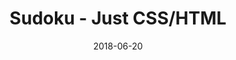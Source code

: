---
title: 'Sudoku - Just CSS/HTML'
description: 'Complete a sudoku puzzle without Javascript or server-side interaction.'
gametype: 'medium'
gameid: 53
date: 2018-06-20
tags: []
draft: false
type: 'games'
num19: [{'idx':1,'arr1':[1,2,3,4,5,6,7,8,9],'arr2':[1,2,3,4,5,6,7,8,9]},{'idx':2,'arr1':[1,2,3,4,5,6,7,8,9],'arr2':[1,2,3,4,5,6,7,8,9]},{'idx':3,'arr1':[1,2,3,4,5,6,7,8,9],'arr2':[1,2,3,4,5,6,7,8,9]},{'idx':4,'arr1':[1,2,3,4,5,6,7,8,9],'arr2':[1,2,3,4,5,6,7,8,9]},{'idx':5,'arr1':[1,2,3,4,5,6,7,8,9],'arr2':[1,2,3,4,5,6,7,8,9]},{'idx':6,'arr1':[1,2,3,4,5,6,7,8,9],'arr2':[1,2,3,4,5,6,7,8,9]},{'idx':7,'arr1':[1,2,3,4,5,6,7,8,9],'arr2':[1,2,3,4,5,6,7,8,9]},{'idx':8,'arr1':[1,2,3,4,5,6,7,8,9],'arr2':[1,2,3,4,5,6,7,8,9]},{'idx':9,'arr1':[1,2,3,4,5,6,7,8,9],'arr2':[1,2,3,4,5,6,7,8,9]}]
puzzle: [[0, 9, 1, 0, 0, 0, 0, 0, 0], [0, 7, 0, 9, 5, 0, 0, 3, 6], [2, 0, 0, 0, 3, 0, 0, 0, 0], [9, 0, 0, 0, 0, 7, 3, 0, 8], [0, 0, 5, 0, 0, 0, 0, 6, 0], [1, 0, 0, 0, 0, 6, 4, 0, 9], [5, 0, 0, 0, 7, 0, 0, 0, 0], [0, 2, 0, 4, 9, 0, 0, 1, 5], [0, 1, 7, 0, 0, 0, 0, 0, 0]]
layout: 'sudokucssstatic'
---